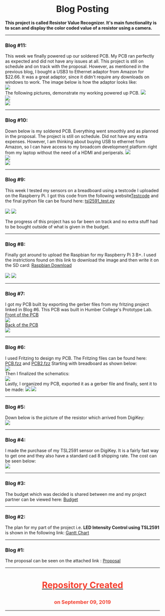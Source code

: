 <html>
	<h1 align="center"> Blog Posting</h1>
	<p> <b>This project is called Resistor Value Recognizer. It's main functionality is to 
	scan and display the color coded value of a resistor using a camera. </b></p>
	<hr>
	<h3>Blog #11:</h3>
	This week we finally powered up our soldered PCB. My PCB ran perfectly as expected and did not have any issues at all. This project is still on schedule and on track with the proposal. However, as mentioned in the previous blog, I bought a USB3 to Ethernet adaptor from Amazon for $22.66. It was a great adaptor, since it didn't require any downloads on windows to work. The image below is how the adaptor looks like: <br>
	<img src="Images/connector.jpg"> <br>
	The following pictures, demonstrate my working powered up PCB.
	<img src="Images/powerUp1.jpg"> <br>
	<img src="Images/powerup2.jpg"> <br>
	<img src="Images/powerup3.jpg">
	<hr>
	<h3>Blog #10:</h3>
	Down below is my soldered PCB. Everything went smoothly and as planned in the proposal. The project is still on schedule. Did not have any extra expenses. However, I am thinking about buying USB to ethernet from Amazon, so I can have access to my broadcom development platform right from my laptop without the need of a HDMI and periperals.
	<img src="Images/pcbSoldered1.jpg"> <br>
	<img src="Images/pcbSoldered2.jpg"> <br>
	<img src="Images/pcbSoldered3.jpg"> 
	<hr>
	<h3>Blog #9:</h3>
	<p>This week I tested my sensors on a breadboard using a testcode I uploaded on the Raspberry Pi. I got this code from the following website<a href="https://learn.adafruit.com/adafruit-tsl2591/python-circuitpython">Testcode</a> and the final python file can be found here: <a href="Software/tsl2591_test.py">tsl2591_test.py</a><br> <br>
	<img src="Images/RealBreadboard.JPG"> <img src="Images/output.JPG">
	</p>
	<p> The progress of this project has so far been on track and no extra stuff had to be bought outside of what is given in the budget.</p> 
	<hr>
	<h3>Blog #8:</h3>
	<p>Finally got around to upload the Raspbian for my Raspberry Pi 3 B+. I used the instrictions found on this link to download the image and then write it on the SD card: <a href="https://www.raspberrypi.org/documentation/installation/installing-images/README.md">Raspbian Download</a> <br> <br>
	<img src="Images/raspbianUpdate1.jpg"> <img src="Images/raspbianUpdate2.jpg">
	<hr>
	<h3>Blog #7:</h3>
	<p>I got my PCB built by exporting the gerber files from my fritzing project linked in Blog #6. This PCB was built in Humber College's Prototype Lab. <br>
		<u>Front of the PCB </u><br>
	<img src="Images/BuiltPCBFront.jpg"> <br>
		<u>Back of the PCB</u> <br>
	<img src="Images/BuiltPCBBack.jpg"> 
	<hr>
	<h3>Blog #6:</h3>
	<p>I used Fritzing to design my PCB. The Fritzing files can be found here: <a href="Electronics/PCB.fzz">PCB.fzz</a> and <a href="Electronics/PCB2.fzz">PCB2.fzz</a>
		Starting with breadboard as shown below: <br>
	<img src="Images/PCB_bb.jpg">
	<br>
	Then I finalized the schematics: <br>
	<img src="Images/Schematics.JPG">
	<br>
	Lastly, I organized my PCB, exported it as a gerber file and finally, sent it to be made:
	<img src="Images/PCB.JPG.jpg">
	<img src="Images/PCB2.JPG">
	<hr>
	<h3>Blog #5:</h3>
	<p>Down below is the picture of the resistor which arrived from DigiKey: <br>
	<img src="Images/PartsRecieved.jpg">
	<hr>
	<h3>Blog #4:</h3>
	<p>I made the purchase of my TSL2591 sensor on DigiKey. It is a fairly fast way to get one and they also have a standard cad 8 			shipping rate. The cost can be seen below: <br>
	<img src="Images/proofOfPurchase.jpg">
	<hr>
	<h3>Blog #3:</h3>	
	<p>The budget which was decided is shared between me and my project partner can be viewed here:
	<a href="https://github.com/HusnalK/Resistor-Value-Recognizer-RVR/blob/master/Documentation/Budget.pdf">
	Budget</a>		
	</p>
	<hr>
	<h3>Blog #2:</h3>
	<p>The plan for my part of the project i.e. <b> LED Intensity Control using TSL2591</b>
	is shown in the following link: 
	<a href="https://github.com/HusnalK/Resistor-Value-Recognizer-RVR/blob/master/Documentation/CapstoneGProject.pdf">
	Gantt Chart</a>		
	</p>
	<hr>	
	<p>
	<h3>Blog #1:</h3>
	The proposal can be seen on the attached link : 
	<a href="https://github.com/HusnalK/Resistor-Value-Recognizer-RVR/blob/master/Documentation/ProjectProposalHK.pdf">
	Proposal</a> </p>
	<hr>
			<h1><u><p align="center" style="color:#f44030"> Repository Created 	</p></u> </h1>
			<h3><p align="center" style="color:#f44030"> on September 09, 2019</p> </h3>
	<hr>
			

		
